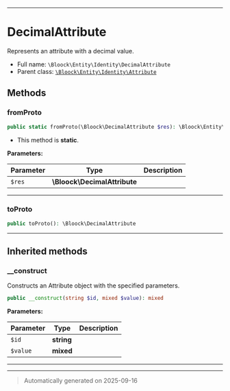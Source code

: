 ***

# DecimalAttribute

Represents an attribute with a decimal value.



* Full name: `\Bloock\Entity\Identity\DecimalAttribute`
* Parent class: [`\Bloock\Entity\Identity\Attribute`](./Attribute.md)




## Methods


### fromProto



```php
public static fromProto(\Bloock\DecimalAttribute $res): \Bloock\Entity\Identity\DecimalAttribute
```



* This method is **static**.




**Parameters:**

| Parameter | Type | Description |
|-----------|------|-------------|
| `$res` | **\Bloock\DecimalAttribute** |  |





***

### toProto



```php
public toProto(): \Bloock\DecimalAttribute
```












***


## Inherited methods


### __construct

Constructs an Attribute object with the specified parameters.

```php
public __construct(string $id, mixed $value): mixed
```








**Parameters:**

| Parameter | Type | Description |
|-----------|------|-------------|
| `$id` | **string** |  |
| `$value` | **mixed** |  |





***


***
> Automatically generated on 2025-09-16
